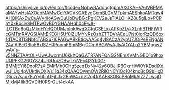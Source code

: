https://shinylive.io/py/editor/#code=NobwRAdghgtgpmAXGKAHVA6VBPMAaMAYwHsIAXOcpMAMwCdiYACVKCAEygGcmBLGVMTpkmAEShkoAMTqw4AHQiKAxEwCyAVy4ioAGwDuUbDwBGcPgKEV2eJsTIALOHX28u5gILo+PCPaY0xBocivSMTFwOvBDYGHAAHqh0cFw8-ILCTBq8oQzMkdHYcIQOUMJplpkAwqXCtgCSELxkAPKoZLykXLnhBTHFtWRcGMTtnRAVGSIAMtEKEGH5Uf0lZUMYyRzOzhZTTDVrAEqU7Nt0iorRzQD6ox1dTAC8TI3NbfcTABSu7I6PAGwABkBticvAA5g4yI8ACzA2ybU7JOiPeRENgAN24aIAlBcOBIoE8xISZHJPoomFSmMBgCCmABGWwAJlsAGYALq2YBMpgw2wAVls-y5NNZTAAtOL+UwAJwcrmU6kkXQaGATR7ANFQNG2NEmXVMNGEQ1o9hoxUQPFKG26OY8Z4UiDUpizCBwT7xVEoQ3Yb0G-BMMjEYi6DqoR7sXiEMifMh0CHg5zeqDxNy42y6OBJjiR6OxnHWl0YKDsdjXdwJlIUoi4pVUktlivOXjVs11q34xQAAQOwmOW2RilONCYiOc104kncBcQ9bHcDIGjozr7sauZFuYy6tinUEjhJxGBnW4+nzt7q41rAAF88OBoPBqMkAI7ZZLwcjDMjxMj4IikBQVDIH0RSrOUt4ckAA
